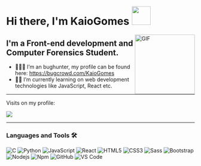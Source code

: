# Hi there, I'm KaioGomes <img width="50px" src="https://media.giphy.com/media/WUlplcMpOCEmTGBtBW/giphy.gif" />

<img align="right" alt="GIF" height="160px" src="https://media0.giphy.com/media/8oh42nM14t50Q/giphy.gif" />

## I'm a Front-end development and Computer Forensics Student.

- 👨🏼‍💻 I’m an bughunter, my profile can be found here: https://bugcrowd.com/KaioGomes
- 🤙🏼    I’m currently learning on web development technologies like JavaScript, React etc.

---

<p>Visits on my profile:</p>
<img src="https://profile-counter.glitch.me/kg1102/count.svg">

---

### Languages and Tools 🛠 

![C](http://img.shields.io/badge/-C-A8B9CC?style=flat-square&logo=c&logoColor=ffffff)
![Python](http://img.shields.io/badge/-Python-3776AB?style=flat-square&logo=python&logoColor=ffffff)
![JavaScript](https://img.shields.io/badge/-JavaScript-%23F7DF1C?style=flat-square&logo=javascript&logoColor=000000&labelColor=%23F7DF1C&color=%23FFCE5A)
![React](https://img.shields.io/badge/-React-61DAFB?style=flat-square&logo=react&logoColor=ffffff)
![HTML5](https://img.shields.io/badge/-HTML5-%23E44D27?style=flat-square&logo=html5&logoColor=ffffff)
![CSS3](https://img.shields.io/badge/-CSS3-%231572B6?style=flat-square&logo=css3)
![Sass](https://img.shields.io/badge/-Sass-%23CC6699?style=flat-square&logo=sass&logoColor=ffffff)
![Bootstrap](https://img.shields.io/badge/-Bootstrap-563D7C?style=flat-square&logo=Bootstrap)
![Nodejs](https://img.shields.io/badge/-Nodejs-339933?style=flat-square&logo=Node.js&logoColor=ffffff)
![Npm](https://img.shields.io/badge/-npm-CB3837?style=flat-square&logo=npm)
![GitHub](https://img.shields.io/badge/-GitHub-181717?style=flat-square&logo=github)
![VS Code](http://img.shields.io/badge/-VS%20Code-007ACC?style=flat-square&logo=visual-studio-code&logoColor=ffffff)

<br/>
